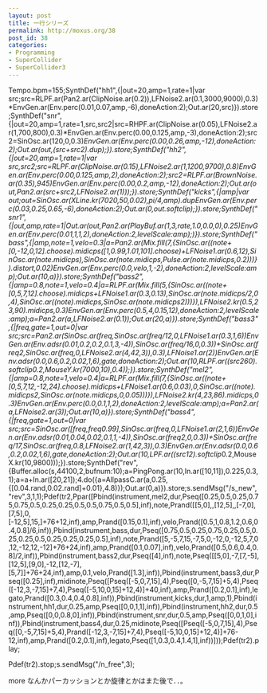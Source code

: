 ```yaml
---
layout: post
title: 一行シリーズ
permalink: http://moxus.org/38
post_id: 38
categories: 
- Programming
- SuperCollider
- SuperCollider3
---
```


Tempo.bpm=155;SynthDef("hh1",{|out=20,amp=1,rate=1|var src;src=RLPF.ar(Pan2.ar(ClipNoise.ar(0.2)),LFNoise2.ar(0.1,3000,9000),0.3)*EnvGen.ar(Env.perc(0.01,0.07,amp,-6),doneAction:2);Out.ar(20,src)}).store;SynthDef("snr",{|out=20,amp=1,rate=1,src,src2|src=RHPF.ar(ClipNoise.ar(0.05),LFNoise2.ar(1,700,800),0.3)*EnvGen.ar(Env.perc(0.00,0.125,amp,-3),doneAction:2);src2=SinOsc.ar(120,0,0.3)*EnvGen.ar(Env.perc(0.00,0.26,amp,-12),doneAction:2);Out.ar(out,(src+src2).dup);}).store;SynthDef("hh2",{|out=20,amp=1,rate=1|var src,src2;src=RLPF.ar(ClipNoise.ar(0.15),LFNoise2.ar(1,1200,9700),0.8)*EnvGen.ar(Env.perc(0.00,0.125,amp,2),doneAction:2);src2=RLPF.ar(BrownNoise.ar(0.35),945)*EnvGen.ar(Env.perc(0.00,0.2,amp,-12),doneAction:2);Out.ar(out,Pan2.ar(src+src2,LFNoise2.ar(1)));}).store;SynthDef("kicks",{|amp|var out;out=SinOsc.ar(XLine.kr(7020,50,0.02),pi/4,amp).dup*EnvGen.ar(Env.perc(0.03,0.25,0.65,-6),doneAction:2);Out.ar(0,out.softclip);}).store;SynthDef("snr1",{|out,amp,rate=1|Out.ar(out,Pan2.ar(PlayBuf.ar(1,3,rate,1.0,0.0,0),0.25)*EnvGen.ar(Env.perc(0.01,1,1,2),doneAction:2,levelScale:amp);)}).store;SynthDef("bass",{|amp,note=1,velo=0.3|a=Pan2.ar(Mix.fill(7,{SinOsc.ar((note+[0,-12,0,12].choose).midicps*([1,0.99,1.01,101].choose)+LFNoise1.ar(0.6,12),SinOsc.ar(note.midicps),SinOsc.ar(note.midicps,Pulse.ar(note.midicps,0.2)))}).distort,0.02)*EnvGen.ar(Env.perc(0.0,velo,1,-2),doneAction:2,levelScale:amp);Out.ar(10,a)}).store;SynthDef("bass2",{|amp=0.8,note=1,velo=0.4|a=RLPF.ar(Mix.fill(5,{SinOsc.ar((note+[0,5,7,12].choose).midicps+LFNoise1.ar(0.3,0.13),SinOsc.ar(note.midicps/2,0,4),SinOsc.ar((note).midicps,SinOsc.ar(note.midicps*2)))}),LFNoise2.kr(0.5,23,90).midicps,0.3)*EnvGen.ar(Env.perc(0.5,4,0.15,12),doneAction:2,levelScale:amp);a=Pan2.ar(a,LFNoise2.ar(0.1));Out.ar(20,a)}).store;SynthDef("bass3",{|freq,gate=1,out=0|var src;src=Pan2.ar(SinOsc.ar(freq,SinOsc.ar(freq/12,0,LFNoise1.ar(0.3,1,6))*EnvGen.ar(Env.adsr(0.01,0.2,0.2,0.1,3,-4)),SinOsc.ar(freq/16,0,0.3))+SinOsc.ar(freq*2,SinOsc.ar(freq,0,LFNoise2.ar(4,42,3)),0.3),LFNoise1.ar(2))*EnvGen.ar(Env.adsr(0.0,0.6,0.2,0.02,1,6),gate,doneAction:2);Out.ar(10,RLPF.ar((src*260).softclip*0.2,MouseY.kr(7000,10),0.4));}).store;SynthDef("mel2",{|amp=0.8,note=1,velo=0.4|a=RLPF.ar(Mix.fill(7,{SinOsc.ar((note+[0,5,7,12,-12,24].choose).midicps+LFNoise1.ar(0.6,0.03),0,SinOsc.ar((note).midicps*2,SinOsc.ar(note.midicps,0,0.05)))}),LFNoise2.kr(4,23,86).midicps,0.3)*EnvGen.ar(Env.perc(0.0,0.1,1,2),doneAction:2,levelScale:amp);a=Pan2.ar(a,LFNoise2.ar(3));Out.ar(10,a)}).store;SynthDef("bass4",{|freq,gate=1,out=0|var src;src=SinOsc.ar([freq,freq*0.99],SinOsc.ar(freq,0,LFNoise1.ar(2,1,6))*EnvGen.ar(Env.adsr(0.01,0.04,0.02,0.1,1,-4)),SinOsc.ar(freq*2,0,0.3))+SinOsc.ar(freq/17,SinOsc.ar(freq,0.8,LFNoise2.ar(1,42,3)),0.3)*EnvGen.ar(Env.adsr(0.0,0.6,0.2,0.02,1,6),gate,doneAction:2);Out.ar(10,LPF.ar((src*12).softclip*0.2,MouseX.kr(10,9800)));}).store;SynthDef("rev",{Buffer.alloc(s,44100,2,bufnum:10);a=PingPong.ar(10,In.ar([10,11]),0.225,0.3,1);a=a+In.ar([20,21]);4.do({a=AllpassC.ar(a,0.25,{[0.04.rand,0.02.rand]+0.01},4.8)});Out.ar(0,a)}).store;s.sendMsg("/s_new","rev",3,1,1);Pdef(tr2,Ppar([Pbind(instrument,mel2,dur,Pseq([0.25,0.5,0.25,0.75,0.75,0.5,0.25,0.25,0.5,0.5,0.75,0.5,0.5],inf),note,Prand([[5,0],,[12,5],,[-7,0],[7,5],0,[-12,5],15,]+76+12,inf),amp,Prand([0.15,0.1],inf),velo,Prand([0.5,1,0.8,1.2,0.6,0.4,0.8]/6,inf)),Pbind(instrument,bass,dur,Pseq([0.75,0.5,0.25,0.75,0.25,0.5,0.25,0.25,0.5,0.25,0.25,0.25,0.5],inf),note,Prand([5,-5,7,15,-7,5,0,-12,0,-12,5,7,0,12,-12,12,-12]+76+24,inf),amp,Prand([0.1,0.07],inf),velo,Prand([0.5,0.6,0.4,0.8]/2,inf)),Pbind(instrument,bass2,dur,Pseq([4],inf),note,Pseq([[5,0],-7,[7,-5],[12,5],[9,0],-12,[12,-7],[5,7]]+76+24,inf),amp,0.1,velo,Prand([1.3],inf)),Pbind(instrument,bass3,dur,Pseq([0.25],inf),midinote,Pseq([Pseq([-5,0,7,15],4),Pseq([0,-5,7,15]+5,4),Pseq([-12,3,-7,15]+7,4),Pseq([-5,10,0,15]+12,4)]+40,inf),amp,Prand([0.2,0.1],inf),legato,Prand([0.3,0.4,0.4,0.8],inf)),Pbind(instrument,kicks,dur,1,amp,1),Pbind(instrument,hh1,dur,0.25,amp,Pseq([0,0,1,1],inf)),Pbind(instrument,hh2,dur,0.5,amp,Pseq([0,0,0.8,0],inf)),Pbind(instrument,snr,dur,0.5,amp,Pseq([0,0,1,0],inf)),Pbind(instrument,bass4,dur,0.25,midinote,Pseq([Pseq([-5,0,7,15],4),Pseq([0,-5,7,15]+5,4),Prand([-12,3,-7,15]+7,4),Pseq([-5,10,0,15]+12,4)]+76-12,inf),amp,Prand([0.2,0.1],inf),legato,Pseq([1,0.3,0.4,1.4,1],inf))]));Pdef(tr2).play;

Pdef(tr2).stop;s.sendMsg("/n_free",3);


more
なんかパーカッションとか旋律とかはまた後で．．。